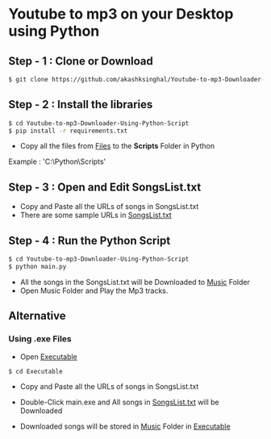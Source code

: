 # Youtube to mp3 on your Desktop using Python

## Step - 1 : Clone or Download

```sh
$ git clone https://github.com/akashksinghal/Youtube-to-mp3-Downloader-Using-Python-Script.git
```

## Step - 2 : Install the libraries

```sh
$ cd Youtube-to-mp3-Downloader-Using-Python-Script
$ pip install -r requirements.txt
```
  - Copy all the files from [Files](/Files) to the <b>Scripts</b> Folder in Python
  
  Example : 'C:\Python\Scripts\'

## Step - 3 : Open and Edit SongsList.txt

 - Copy and Paste all the URLs of songs in SongsList.txt
 - There are some sample URLs in [SongsList.txt](/SongsList.txt)

## Step - 4 : Run the Python Script
```sh
$ cd Youtube-to-mp3-Downloader-Using-Python-Script
$ python main.py
```
- All the songs in the SongsList.txt will be Downloaded to [Music](/Music) Folder 
- Open Music Folder and Play the Mp3 tracks.

## Alternative

### Using .exe Files

- Open [Executable](/Executable) 
```sh
$ cd Executable
````
- Copy and Paste all the URLs of songs in SongsList.txt

- Double-Click main.exe and All songs in [SongsList.txt](/Executable/SongsList.txt) will be Downloaded
- Downloaded songs will be stored in [Music](/Executable/Music) Folder in [Executable](/Executable)
